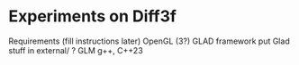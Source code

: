 # Experiments on Diff3f

Requirements (fill instructions later)
OpenGL (3?)
GLAD framework
put Glad stuff in external/ ?
GLM
g++, C++23